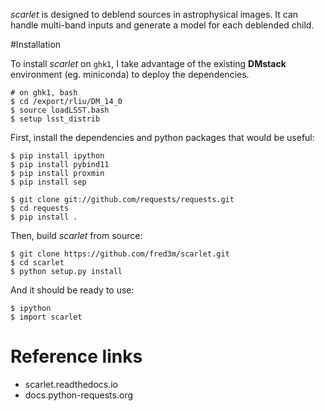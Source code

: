 _scarlet_ is designed to deblend sources in astrophysical images. It can handle multi-band inputs and generate a model for each deblended child.

#Installation

To install _scarlet_ on `ghk1`, I take advantage of the existing __DMstack__ environment (eg. miniconda) to deploy the dependencies.

```
# on ghk1, bash
$ cd /export/rliu/DM_14_0
$ source loadLSST.bash
$ setup lsst_distrib
```

First, install the dependencies and python packages that would be useful:
```
$ pip install ipython
$ pip install pybind11
$ pip install proxmin
$ pip install sep

$ git clone git://github.com/requests/requests.git
$ cd requests
$ pip install .
```

Then, build _scarlet_ from source:
```
$ git clone https://github.com/fred3m/scarlet.git
$ cd scarlet
$ python setup.py install
```

And it should be ready to use:
```
$ ipython
$ import scarlet
```


# Reference links
* scarlet.readthedocs.io
* docs.python-requests.org
